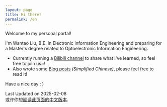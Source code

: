 ```yaml
---
layout: page
title: Hi there!
permalink: /en
---
```


Welcome to my personal portal!

I'm Wantao Liu, B.E. in Electronic Information Engineering and preparing for a Master's degree related to Optoelectronic Information Engineering.

- Currently running a [Bilibili channel](https://space.bilibili.com/1857768832) to share what I've learned, so feel free to join us~!
- Also wrote some [Blog posts](https://blog.vantao.cn/) *(Simplified Chinese)*, please feel free to read it!

Have a nice day : )

<div class="footer-description">Last Updated on 2025-02-08<br>或许你想<a href="/">阅读此页面的中文版本</a>.</div>

